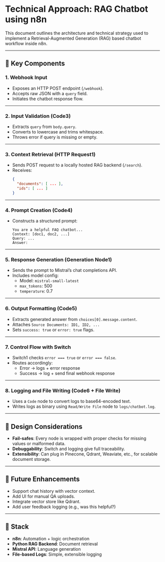 # Technical Approach: RAG Chatbot using n8n

This document outlines the architecture and technical strategy used to implement a Retrieval-Augmented Generation (RAG) based chatbot workflow inside n8n.

---

## 🔧 Key Components

### 1. **Webhook Input**
- Exposes an HTTP POST endpoint (`/webhook`).
- Accepts raw JSON with a `query` field.
- Initiates the chatbot response flow.

---

### 2. **Input Validation (Code3)**
- Extracts `query` from `body.query`.
- Converts to lowercase and trims whitespace.
- Throws error if query is missing or empty.

---

### 3. **Context Retrieval (HTTP Request1)**
- Sends POST request to a locally hosted RAG backend (`/search`).
- Receives:
  ```json
  {
    "documents": [ ... ],
    "ids": [ ... ]
  }
  ```

---

### 4. **Prompt Creation (Code4)**
- Constructs a structured prompt:
  ```
  You are a helpful FAQ chatbot...
  Context: [doc1, doc2, ...]
  Query: ...
  Answer:
  ```

---

### 5. **Response Generation (Generation Node1)**
- Sends the prompt to Mistral’s chat completions API.
- Includes model config:
  - Model: `mistral-small-latest`
  - `max_tokens`: 500
  - `temperature`: 0.7

---

### 6. **Output Formatting (Code5)**
- Extracts generated answer from `choices[0].message.content`.
- Attaches `Source Documents: ID1, ID2, ...`
- Sets `success: true` or `error: true` flags.

---

### 7. **Control Flow with Switch**
- Switch1 checks `error === true` or `error === false`.
- Routes accordingly:
  - Error → logs + error response
  - Success → log + send final webhook response

---

### 8. **Logging and File Writing (Code6 + File Write)**
- Uses a `Code` node to convert logs to base64-encoded text.
- Writes logs as binary using `Read/Write File` node to `logs/chatbot.log`.

---

## 🧠 Design Considerations

- **Fail-safes**: Every node is wrapped with proper checks for missing values or malformed data.
- **Debuggability**: Switch and logging give full traceability.
- **Extensibility**: Can plug in Pinecone, Qdrant, Weaviate, etc., for scalable document storage.

---

## 🚀 Future Enhancements

- Support chat history with vector context.
- Add UI for manual QA uploads.
- Integrate vector store like Qdrant.
- Add user feedback logging (e.g., was this helpful?)

---

## 🧩 Stack

- **n8n**: Automation + logic orchestration
- **Python RAG Backend**: Document retrieval
- **Mistral API**: Language generation
- **File-based Logs**: Simple, extensible logging
